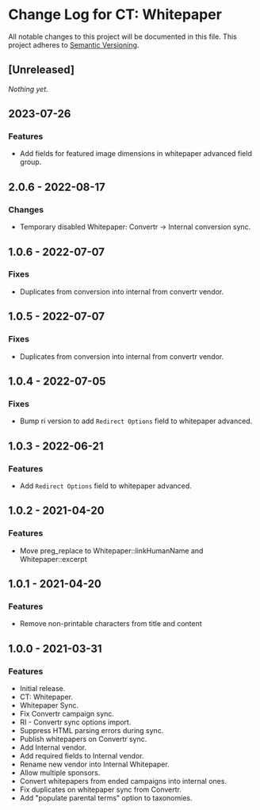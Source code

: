 # Change Log for CT: Whitepaper

All notable changes to this project will be documented in this file.
This project adheres to [Semantic Versioning](http://semver.org/).

## [Unreleased]

_Nothing yet._

## 2023-07-26
### Features
- Add fields for featured image dimensions in whitepaper advanced field group.

## 2.0.6 - 2022-08-17
### Changes
* Temporary disabled Whitepaper: Convertr -> Internal conversion sync.

## 1.0.6 - 2022-07-07
### Fixes
* Duplicates from conversion into internal from convertr vendor.

## 1.0.5 - 2022-07-07
### Fixes
* Duplicates from conversion into internal from convertr vendor.

## 1.0.4 - 2022-07-05
### Fixes
* Bump ri version to add `Redirect Options` field to whitepaper advanced.

## 1.0.3 - 2022-06-21
### Features
* Add `Redirect Options` field to whitepaper advanced.

## 1.0.2 - 2021-04-20
### Features
* Move preg_replace to Whitepaper::linkHumanName and Whitepaper::excerpt

## 1.0.1 - 2021-04-20
### Features
* Remove non-printable characters from title and content

## 1.0.0 - 2021-03-31
### Features
* Initial release.
* CT: Whitepaper.
* Whitepaper Sync.
* Fix Convertr campaign sync.
* RI - Convertr sync options import.
* Suppress HTML parsing errors during sync.
* Publish whitepapers on Convertr sync.
* Add Internal vendor.
* Add required fields to Internal vendor.
* Rename new vendor into Internal Whitepaper.
* Allow multiple sponsors.
* Convert whitepapers from ended campaigns into internal ones.
* Fix duplicates on whitepaper sync from Convertr.
* Add "populate parental terms" option to taxonomies.
